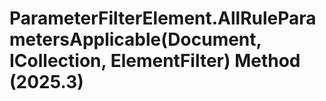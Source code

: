 # ParameterFilterElement.AllRuleParametersApplicable(Document, ICollection<ElementId>, ElementFilter) Method (2025.3)

﻿